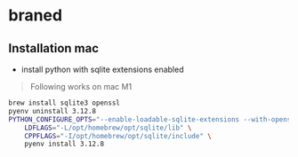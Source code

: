 # braned

## Installation mac

- install python with sqlite extensions enabled

> Following works on mac M1

```bash
brew install sqlite3 openssl
pyenv uninstall 3.12.8
PYTHON_CONFIGURE_OPTS="--enable-loadable-sqlite-extensions --with-openssl=$(brew --prefix openssl)" \
    LDFLAGS="-L/opt/homebrew/opt/sqlite/lib" \
    CPPFLAGS="-I/opt/homebrew/opt/sqlite/include" \
    pyenv install 3.12.8
```

